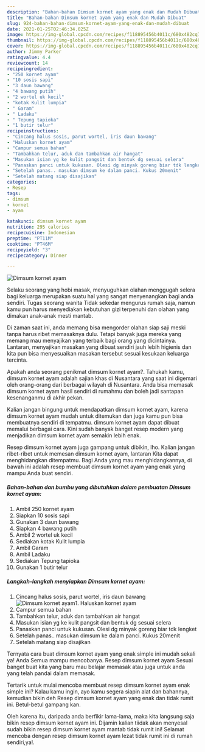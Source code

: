 ```yaml
---
description: "Bahan-bahan Dimsum kornet ayam yang enak dan Mudah Dibuat"
title: "Bahan-bahan Dimsum kornet ayam yang enak dan Mudah Dibuat"
slug: 924-bahan-bahan-dimsum-kornet-ayam-yang-enak-dan-mudah-dibuat
date: 2021-01-25T02:46:34.025Z
image: https://img-global.cpcdn.com/recipes/f118895456b4011c/680x482cq70/dimsum-kornet-ayam-foto-resep-utama.jpg
thumbnail: https://img-global.cpcdn.com/recipes/f118895456b4011c/680x482cq70/dimsum-kornet-ayam-foto-resep-utama.jpg
cover: https://img-global.cpcdn.com/recipes/f118895456b4011c/680x482cq70/dimsum-kornet-ayam-foto-resep-utama.jpg
author: Jimmy Parker
ratingvalue: 4.4
reviewcount: 14
recipeingredient:
- "250 kornet ayam"
- "10 sosis sapi"
- "3 daun bawang"
- "4 bawang putih"
- "2 wortel uk kecil"
- "kotak Kulit lumpia"
- " Garam"
- " Ladaku"
- " Tepung tapioka"
- "1 butir telur"
recipeinstructions:
- "Cincang halus sosis, parut wortel, iris daun bawang"
- "Haluskan kornet ayam"
- "Campur semua bahan"
- "Tambahkan telur, aduk dan tambahkan air hangat"
- "Masukan isian yg ke kulit pangsit dan bentuk dg sesuai selera"
- "Panaskan panci untuk kukusan. Olesi dg minyak goreng biar tdk lengket"
- "Setelah panas.. masukan dimsum ke dalam panci. Kukus 20menit"
- "Setelah matang siap disajikan"
categories:
- Resep
tags:
- dimsum
- kornet
- ayam

katakunci: dimsum kornet ayam 
nutrition: 295 calories
recipecuisine: Indonesian
preptime: "PT11M"
cooktime: "PT46M"
recipeyield: "3"
recipecategory: Dinner

---
```



![Dimsum kornet ayam](https://img-global.cpcdn.com/recipes/f118895456b4011c/680x482cq70/dimsum-kornet-ayam-foto-resep-utama.jpg)

Selaku seorang yang hobi masak, menyuguhkan olahan menggugah selera bagi keluarga merupakan suatu hal yang sangat menyenangkan bagi anda sendiri. Tugas seorang  wanita Tidak sekedar mengurus rumah saja, namun kamu pun harus menyediakan kebutuhan gizi terpenuhi dan olahan yang dimakan anak-anak mesti mantab.

Di zaman  saat ini, anda memang bisa mengorder olahan siap saji meski tanpa harus ribet memasaknya dulu. Tetapi banyak juga mereka yang memang mau menyajikan yang terbaik bagi orang yang dicintainya. Lantaran, menyajikan masakan yang dibuat sendiri jauh lebih higienis dan kita pun bisa menyesuaikan masakan tersebut sesuai kesukaan keluarga tercinta. 



Apakah anda seorang penikmat dimsum kornet ayam?. Tahukah kamu, dimsum kornet ayam adalah sajian khas di Nusantara yang saat ini digemari oleh orang-orang dari berbagai wilayah di Nusantara. Anda bisa memasak dimsum kornet ayam hasil sendiri di rumahmu dan boleh jadi santapan kesenanganmu di akhir pekan.

Kalian jangan bingung untuk mendapatkan dimsum kornet ayam, karena dimsum kornet ayam mudah untuk ditemukan dan juga kamu pun bisa membuatnya sendiri di tempatmu. dimsum kornet ayam dapat dibuat memalui berbagai cara. Kini sudah banyak banget resep modern yang menjadikan dimsum kornet ayam semakin lebih enak.

Resep dimsum kornet ayam juga gampang untuk dibikin, lho. Kalian jangan ribet-ribet untuk memesan dimsum kornet ayam, lantaran Kita dapat menghidangkan ditempatmu. Bagi Anda yang mau menghidangkannya, di bawah ini adalah resep membuat dimsum kornet ayam yang enak yang mampu Anda buat sendiri.

<!--inarticleads1-->

##### Bahan-bahan dan bumbu yang dibutuhkan dalam pembuatan Dimsum kornet ayam:

1. Ambil 250 kornet ayam
1. Siapkan 10 sosis sapi
1. Gunakan 3 daun bawang
1. Siapkan 4 bawang putih
1. Ambil 2 wortel uk kecil
1. Sediakan kotak Kulit lumpia
1. Ambil  Garam
1. Ambil  Ladaku
1. Sediakan  Tepung tapioka
1. Gunakan 1 butir telur




<!--inarticleads2-->

##### Langkah-langkah menyiapkan Dimsum kornet ayam:

1. Cincang halus sosis, parut wortel, iris daun bawang
<img src="https://img-global.cpcdn.com/steps/392318263d0e818f/160x128cq70/dimsum-kornet-ayam-langkah-memasak-1-foto.jpg" alt="Dimsum kornet ayam">1. Haluskan kornet ayam
1. Campur semua bahan
1. Tambahkan telur, aduk dan tambahkan air hangat
1. Masukan isian yg ke kulit pangsit dan bentuk dg sesuai selera
1. Panaskan panci untuk kukusan. Olesi dg minyak goreng biar tdk lengket
1. Setelah panas.. masukan dimsum ke dalam panci. Kukus 20menit
1. Setelah matang siap disajikan




Ternyata cara buat dimsum kornet ayam yang enak simple ini mudah sekali ya! Anda Semua mampu mencobanya. Resep dimsum kornet ayam Sesuai banget buat kita yang baru mau belajar memasak atau juga untuk anda yang telah pandai dalam memasak.

Tertarik untuk mulai mencoba membuat resep dimsum kornet ayam enak simple ini? Kalau kamu ingin, ayo kamu segera siapin alat dan bahannya, kemudian bikin deh Resep dimsum kornet ayam yang enak dan tidak rumit ini. Betul-betul gampang kan. 

Oleh karena itu, daripada anda berfikir lama-lama, maka kita langsung saja bikin resep dimsum kornet ayam ini. Dijamin kalian tiidak akan menyesal sudah bikin resep dimsum kornet ayam mantab tidak rumit ini! Selamat mencoba dengan resep dimsum kornet ayam lezat tidak rumit ini di rumah sendiri,ya!.


